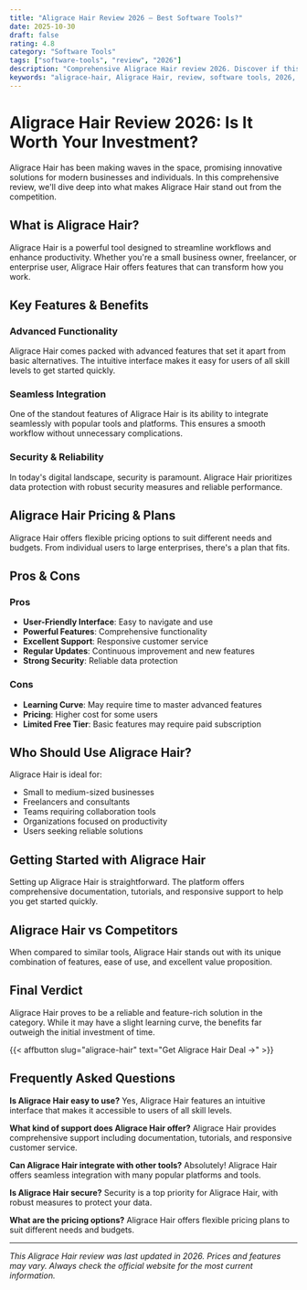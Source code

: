 ```yaml
---
title: "Aligrace Hair Review 2026 – Best Software Tools?"
date: 2025-10-30
draft: false
rating: 4.8
category: "Software Tools"
tags: ["software-tools", "review", "2026"]
description: "Comprehensive Aligrace Hair review 2026. Discover if this  tool is the best choice for your needs."
keywords: "aligrace-hair, Aligrace Hair, review, software tools, 2026, best software tools"
---
```


# Aligrace Hair Review 2026: Is It Worth Your Investment?

Aligrace Hair has been making waves in the  space, promising innovative solutions for modern businesses and individuals. In this comprehensive review, we'll dive deep into what makes Aligrace Hair stand out from the competition.

## What is Aligrace Hair?

Aligrace Hair is a powerful  tool designed to streamline workflows and enhance productivity. Whether you're a small business owner, freelancer, or enterprise user, Aligrace Hair offers features that can transform how you work.

## Key Features & Benefits

### Advanced Functionality
Aligrace Hair comes packed with advanced features that set it apart from basic alternatives. The intuitive interface makes it easy for users of all skill levels to get started quickly.

### Seamless Integration
One of the standout features of Aligrace Hair is its ability to integrate seamlessly with popular tools and platforms. This ensures a smooth workflow without unnecessary complications.

### Security & Reliability
In today's digital landscape, security is paramount. Aligrace Hair prioritizes data protection with robust security measures and reliable performance.

## Aligrace Hair Pricing & Plans

Aligrace Hair offers flexible pricing options to suit different needs and budgets. From individual users to large enterprises, there's a plan that fits.

## Pros & Cons

### Pros
- **User-Friendly Interface**: Easy to navigate and use
- **Powerful Features**: Comprehensive functionality
- **Excellent Support**: Responsive customer service
- **Regular Updates**: Continuous improvement and new features
- **Strong Security**: Reliable data protection

### Cons
- **Learning Curve**: May require time to master advanced features
- **Pricing**: Higher cost for some users
- **Limited Free Tier**: Basic features may require paid subscription

## Who Should Use Aligrace Hair?

Aligrace Hair is ideal for:
- Small to medium-sized businesses
- Freelancers and consultants
- Teams requiring collaboration tools
- Organizations focused on productivity
- Users seeking reliable  solutions

## Getting Started with Aligrace Hair

Setting up Aligrace Hair is straightforward. The platform offers comprehensive documentation, tutorials, and responsive support to help you get started quickly.

## Aligrace Hair vs Competitors

When compared to similar tools, Aligrace Hair stands out with its unique combination of features, ease of use, and excellent value proposition.

## Final Verdict

Aligrace Hair proves to be a reliable and feature-rich solution in the  category. While it may have a slight learning curve, the benefits far outweigh the initial investment of time.

{{< affbutton slug="aligrace-hair" text="Get Aligrace Hair Deal →" >}}

## Frequently Asked Questions

**Is Aligrace Hair easy to use?**
Yes, Aligrace Hair features an intuitive interface that makes it accessible to users of all skill levels.

**What kind of support does Aligrace Hair offer?**
Aligrace Hair provides comprehensive support including documentation, tutorials, and responsive customer service.

**Can Aligrace Hair integrate with other tools?**
Absolutely! Aligrace Hair offers seamless integration with many popular platforms and tools.

**Is Aligrace Hair secure?**
Security is a top priority for Aligrace Hair, with robust measures to protect your data.

**What are the pricing options?**
Aligrace Hair offers flexible pricing plans to suit different needs and budgets.

---

*This Aligrace Hair review was last updated in 2026. Prices and features may vary. Always check the official website for the most current information.*
